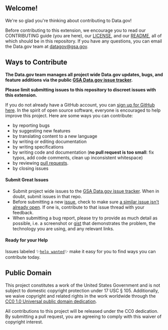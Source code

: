 ## Welcome!

We're so glad you're thinking about contributing to Data.gov!

Before contributing to this extension, we encourage you to read our CONTRIBUTING guide (you are here), our [LICENSE](https://github.com/GSA/ckanext-geodatagov/blob/master/LICENSE.md), and our [README](https://github.com/GSA/ckanext-geodatagov/blob/master/README.md), all of which should be in this repository. If you have any questions, you can email the Data.gov team at [datagov@gsa.gov](mailto:datagov@gsa.gov).

## Ways to Contribute

**The Data.gov team manages all project wide Data.gov updates, bugs, and feature additions via the public [GSA Data.gov issue tracker](https://github.com/GSA/data.gov/issues).** 

**Please limit submitting issues to this repository to discreet issues with this extension.**

If you do not already have a GitHub account, you can [sign up for GitHub here](https://github.com/). In the spirit of open source software, everyone is encouraged to help improve this project. Here are some ways you can contribute:
- by reporting bugs
- by suggesting new features
- by translating content to a new language
- by writing or editing documentation
- by writing specifications
- by writing code and documentation (**no pull request is too small**: fix typos, add code comments, clean up inconsistent whitespace)
- by reviewing [pull requests](https://github.com/GSA/ckanext-geodatagov/pulls).
- by closing issues

#### Submit Great Issues
* Submit project wide issues to the [GSA Data.gov issue tracker](https://github.com/GSA/data.gov/issues). When in doubt, submit issues in that repo. 
* Before submitting a new [issue](https://github.com/GSA/ckanext-geodatagov/issues), check to make sure [a similar issue isn't already open](https://github.com/ckanext-geodatagov/data.gov/issues?q=is%3Aissue+is%3Aopen). If one is, contribute to that issue thread with your feedback.
* When submitting a bug report, please try to provide as much detail as possible, i.e. a screenshot or [gist](https://gist.github.com/) that demonstrates the problem, the technology you are using, and any relevant links. 

#### Ready for your Help 
Issues labeled :sparkles:[`help wanted`](https://github.com/GSA/ckanext-geodatagov/labels/help%20wanted):sparkles: make it easy for you to find ways you can contribute today. 

## Public Domain

This project constitutes a work of the United States Government and is not subject to domestic copyright protection under 17 USC § 105. Additionally, we waive copyright and related rights in the work worldwide through the [CC0 1.0 Universal public domain dedication](https://creativecommons.org/publicdomain/zero/1.0/).

All contributions to this project will be released under the CC0
dedication. By submitting a pull request, you are agreeing to comply
with this waiver of copyright interest.
